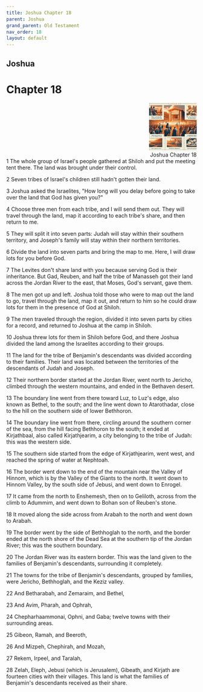 ```yaml
---
title: Joshua Chapter 18
parent: Joshua
grand_parent: Old Testament
nav_order: 18
layout: default
---
```


## Joshua

# Chapter 18

<div style="clear: both; text-align: right;">
    <img src="/assets/Image/Joshua/500/18.jpg" alt="Joshua Chapter 18" class="chapter-image" style="max-width: 25%; height: auto;"/>
    <figcaption style="font-size: 14px;">Joshua Chapter 18</figcaption>
</div>
1 The whole group of Israel's people gathered at Shiloh and put the meeting tent there. The land was brought under their control.

2 Seven tribes of Israel's children still hadn't gotten their land.

3 Joshua asked the Israelites, "How long will you delay before going to take over the land that God has given you?"

4 Choose three men from each tribe, and I will send them out. They will travel through the land, map it according to each tribe's share, and then return to me.

5 They will split it into seven parts: Judah will stay within their southern territory, and Joseph's family will stay within their northern territories.

6 Divide the land into seven parts and bring the map to me. Here, I will draw lots for you before God.

7 The Levites don't share land with you because serving God is their inheritance. But Gad, Reuben, and half the tribe of Manasseh got their land across the Jordan River to the east, that Moses, God's servant, gave them.

8 The men got up and left. Joshua told those who were to map out the land to go, travel through the land, map it out, and return to him so he could draw lots for them in the presence of God at Shiloh.

9 The men traveled through the region, divided it into seven parts by cities for a record, and returned to Joshua at the camp in Shiloh.

10 Joshua threw lots for them in Shiloh before God, and there Joshua divided the land among the Israelites according to their groups.

11 The land for the tribe of Benjamin's descendants was divided according to their families. Their land was located between the territories of the descendants of Judah and Joseph.

12 Their northern border started at the Jordan River, went north to Jericho, climbed through the western mountains, and ended in the Bethaven desert.

13 The boundary line went from there toward Luz, to Luz's edge, also known as Bethel, to the south; and the line went down to Atarothadar, close to the hill on the southern side of lower Bethhoron.

14 The boundary line went from there, circling around the southern corner of the sea, from the hill facing Bethhoron to the south; it ended at Kirjathbaal, also called Kirjathjearim, a city belonging to the tribe of Judah: this was the western side.

15 The southern side started from the edge of Kirjathjearim, went west, and reached the spring of water at Nephtoah.

16 The border went down to the end of the mountain near the Valley of Hinnom, which is by the Valley of the Giants to the north. It went down to Hinnom Valley, by the south side of Jebusi, and went down to Enrogel.

17 It came from the north to Enshemesh, then on to Geliloth, across from the climb to Adummim, and went down to Bohan son of Reuben's stone.

18 It moved along the side across from Arabah to the north and went down to Arabah.

19 The border went by the side of Bethhoglah to the north, and the border ended at the north shore of the Dead Sea at the southern tip of the Jordan River; this was the southern boundary.

20 The Jordan River was its eastern border. This was the land given to the families of Benjamin's descendants, surrounding it completely.

21 The towns for the tribe of Benjamin's descendants, grouped by families, were Jericho, Bethhoglah, and the Keziz valley.

22 And Betharabah, and Zemaraim, and Bethel,

23 And Avim, Pharah, and Ophrah,

24 Chepharhaammonai, Ophni, and Gaba; twelve towns with their surrounding areas.

25 Gibeon, Ramah, and Beeroth,

26 And Mizpeh, Chephirah, and Mozah,

27 Rekem, Irpeel, and Taralah,

28 Zelah, Eleph, Jebusi (which is Jerusalem), Gibeath, and Kirjath are fourteen cities with their villages. This land is what the families of Benjamin's descendants received as their share.


